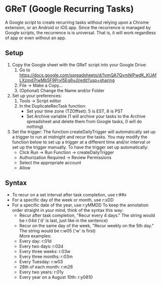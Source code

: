 # GReT (Google Recurring Tasks)
A Google script to create recurring tasks without relying upon a Chrome extension, or an Android or iOS app.  Since the recurrence is managed by Google scripts, the recurrence is is universal.  That is, it will work regardless of app or even without an app.

## Setup
1)  Copy the Google sheet with the GReT script into your Google Drive:
	1. Go to https://docs.google.com/spreadsheets/d/1vmQA7QvmNIPwdK_KUAfLXzmd7rwMb5F9PryI5Eg6vJI/edit?usp=sharing
	2. File -> Make a Copy...
	3. (Optional) Change the Name and/or Folder
2)  Set up your preferences:
	1. Tools -> Script editor
	2. In the DuplicateRecTask function:
		- Set your time zone (TZOffset): 5 is EST, 8 is PST
		- Set Archive variable (1 will archive your tasks to the Archive spreadsheet and delete them from Google tasks, 0 will do nothing)
3)  Set the trigger:
	The function createDailyTrigger will automatically set up a trigger to
	run at midnight and recur the tasks.  You may modify the function below
	to set up a trigger at a different time and/or interval or set up the
	trigger manually.  To have the trigger set up automatically:
	- Click Run -> Run Function -> createDailyTrigger
	- Authorization Required -> Review Permissions
	- Select the appropriate account
	- Allow
	
## Syntax
* To recur on a set interval after task completion, use r:##x
* For a specific day of the week or month, use r:xDD
* For a specific date of the year, use r:yMMDD
To keep the annotation order straight in your mind, think of the syntax this way:
	- Recur after task completion, "Recur every 4 days."  The string would be r:04d ('d' is last, just like in the sentence)
	- Recur on the same day of the week, "Recur weekly on the 5th day."  The string would be r:w05 ('w' is first)
<br>More examples:
	- Every day:  r:01d
	- Every two days:  r:02d
	- Every three weeks:  r:03w
	- Every three months:  r:03m
	- Every Tuesday:  r:w03
	- 28th of each month:  r:m28
	- Every two years:  r:01y
	- Every year on a August 10th:  r:y0810
